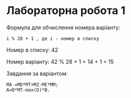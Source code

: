 # Лабораторна робота 1

Формула для обчислення номера варіанту: 

	і % 28 + 1 , де і - номер в списку

Номер в списку: 42

Номер варіанту: 42 % 28 + 1 = 14 + 1 = 15

Завдання за варіантом:

    MА =MD*MT+MZ-ME*MM;     
	A=D*MT-max(D)*B. 	